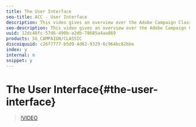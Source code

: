 ```yaml
---
title: The User Interface
seo-title: ACC - User Interface
description: This video gives an overview over the Adobe Campaign Classic V7 user interface.
seo-description: This video gives an overview over the Adobe Campaign Classic V7 user interface.
uuid: 12dc48fc-57d6-490b-a2db-78685a4aa869
products: SG_CAMPAIGN/CLASSIC
discoiquuid: c26f7777-b5d9-4d62-9329-6c964bc82bbe
index: y
internal: n
snippet: y
---
```


# The User Interface{#the-user-interface}

>[!VIDEO](https://video.tv.adobe.com/v/25607?quality=12)

<!--
<related-links>
<a href="https://helpx.adobe.com/dreamweaver/using/working-with-dreamweaver-and-campaign.html">Dreamweaver Documentation - Create personalized email campaigns</a>
</related-links>
-->

